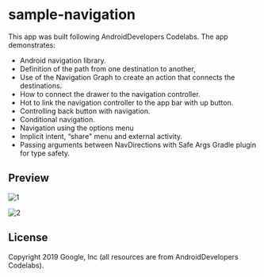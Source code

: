 # sample-navigation
This app was built following AndroidDevelopers Codelabs. The app demonstrates:

+ Android navigation library.
+ Definition of the path from one destination to another, 
+ Use of the Navigation Graph to create an action that connects the destinations. 
+ How to connect the drawer to the navigation controller. 
+ Hot to link the navigation controller to the app bar with up button. 
+ Controlling back button with navigation.
+ Conditional navigation.
+ Navigation using the options menu
+ Implicit intent, “share" menu and external activity. 
+ Passing arguments between NavDirections with Safe Args Gradle plugin for type safety.


## Preview
![1](https://user-images.githubusercontent.com/58771510/84592416-7eb12c80-ae3d-11ea-962e-8db87794dc74.gif)

![2](https://user-images.githubusercontent.com/58771510/84592420-8244b380-ae3d-11ea-8fed-05dd6525f8f2.gif)

## License
Copyright 2019 Google, Inc (all resources are from AndroidDevelopers Codelabs).
